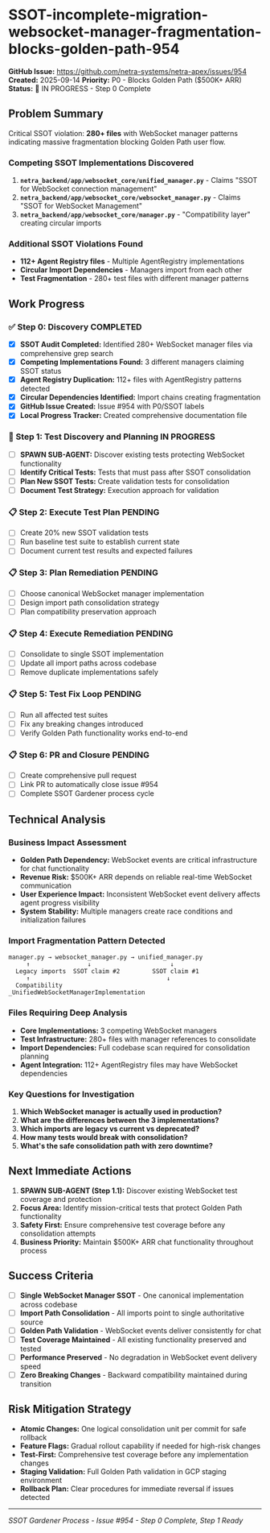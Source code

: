 # SSOT-incomplete-migration-websocket-manager-fragmentation-blocks-golden-path-954

**GitHub Issue:** https://github.com/netra-systems/netra-apex/issues/954
**Created:** 2025-09-14
**Priority:** P0 - Blocks Golden Path ($500K+ ARR)
**Status:** 🔄 IN PROGRESS - Step 0 Complete

## Problem Summary
Critical SSOT violation: **280+ files** with WebSocket manager patterns indicating massive fragmentation blocking Golden Path user flow.

### Competing SSOT Implementations Discovered
1. **`netra_backend/app/websocket_core/unified_manager.py`** - Claims "SSOT for WebSocket connection management"
2. **`netra_backend/app/websocket_core/websocket_manager.py`** - Claims "SSOT for WebSocket Management"  
3. **`netra_backend/app/websocket_core/manager.py`** - "Compatibility layer" creating circular imports

### Additional SSOT Violations Found
- **112+ Agent Registry files** - Multiple AgentRegistry implementations
- **Circular Import Dependencies** - Managers import from each other
- **Test Fragmentation** - 280+ test files with different manager patterns

## Work Progress

### ✅ Step 0: Discovery COMPLETED
- [x] **SSOT Audit Completed:** Identified 280+ WebSocket manager files via comprehensive grep search
- [x] **Competing Implementations Found:** 3 different managers claiming SSOT status
- [x] **Agent Registry Duplication:** 112+ files with AgentRegistry patterns detected  
- [x] **Circular Dependencies Identified:** Import chains creating fragmentation
- [x] **GitHub Issue Created:** Issue #954 with P0/SSOT labels
- [x] **Local Progress Tracker:** Created comprehensive documentation file

### 🔄 Step 1: Test Discovery and Planning IN PROGRESS
- [ ] **SPAWN SUB-AGENT:** Discover existing tests protecting WebSocket functionality
- [ ] **Identify Critical Tests:** Tests that must pass after SSOT consolidation
- [ ] **Plan New SSOT Tests:** Create validation tests for consolidation
- [ ] **Document Test Strategy:** Execution approach for validation

### 📋 Step 2: Execute Test Plan PENDING
- [ ] Create 20% new SSOT validation tests
- [ ] Run baseline test suite to establish current state
- [ ] Document current test results and expected failures

### 📋 Step 3: Plan Remediation PENDING  
- [ ] Choose canonical WebSocket manager implementation
- [ ] Design import path consolidation strategy
- [ ] Plan compatibility preservation approach

### 📋 Step 4: Execute Remediation PENDING
- [ ] Consolidate to single SSOT implementation
- [ ] Update all import paths across codebase
- [ ] Remove duplicate implementations safely

### 📋 Step 5: Test Fix Loop PENDING
- [ ] Run all affected test suites
- [ ] Fix any breaking changes introduced
- [ ] Verify Golden Path functionality works end-to-end

### 📋 Step 6: PR and Closure PENDING
- [ ] Create comprehensive pull request
- [ ] Link PR to automatically close issue #954
- [ ] Complete SSOT Gardener process cycle

## Technical Analysis

### Business Impact Assessment
- **Golden Path Dependency:** WebSocket events are critical infrastructure for chat functionality
- **Revenue Risk:** $500K+ ARR depends on reliable real-time WebSocket communication
- **User Experience Impact:** Inconsistent WebSocket event delivery affects agent progress visibility
- **System Stability:** Multiple managers create race conditions and initialization failures

### Import Fragmentation Pattern Detected
```
manager.py → websocket_manager.py → unified_manager.py
     ↑                ↓                      ↓
  Legacy imports  SSOT claim #2         SSOT claim #1
     ↑                                      ↓
  Compatibility                   _UnifiedWebSocketManagerImplementation
```

### Files Requiring Deep Analysis
- **Core Implementations:** 3 competing WebSocket managers
- **Test Infrastructure:** 280+ files with manager references to consolidate
- **Import Dependencies:** Full codebase scan required for consolidation planning
- **Agent Integration:** 112+ AgentRegistry files may have WebSocket dependencies

### Key Questions for Investigation
1. **Which WebSocket manager is actually used in production?**
2. **What are the differences between the 3 implementations?**
3. **Which imports are legacy vs current vs deprecated?**
4. **How many tests would break with consolidation?**
5. **What's the safe consolidation path with zero downtime?**

## Next Immediate Actions
1. **SPAWN SUB-AGENT (Step 1.1):** Discover existing WebSocket test coverage and protection
2. **Focus Area:** Identify mission-critical tests that protect Golden Path functionality  
3. **Safety First:** Ensure comprehensive test coverage before any consolidation attempts
4. **Business Priority:** Maintain $500K+ ARR chat functionality throughout process

## Success Criteria
- [ ] **Single WebSocket Manager SSOT** - One canonical implementation across codebase
- [ ] **Import Path Consolidation** - All imports point to single authoritative source  
- [ ] **Golden Path Validation** - WebSocket events deliver consistently for chat
- [ ] **Test Coverage Maintained** - All existing functionality preserved and tested
- [ ] **Performance Preserved** - No degradation in WebSocket event delivery speed
- [ ] **Zero Breaking Changes** - Backward compatibility maintained during transition

## Risk Mitigation Strategy
- **Atomic Changes:** One logical consolidation unit per commit for safe rollback
- **Feature Flags:** Gradual rollout capability if needed for high-risk changes
- **Test-First:** Comprehensive test coverage before any implementation changes
- **Staging Validation:** Full Golden Path validation in GCP staging environment
- **Rollback Plan:** Clear procedures for immediate reversal if issues detected

---
*SSOT Gardener Process - Issue #954 - Step 0 Complete, Step 1 Ready*